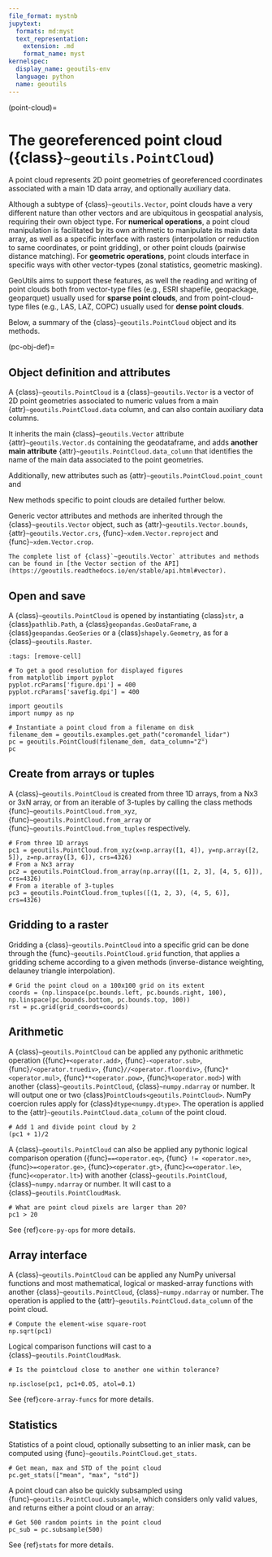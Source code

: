```yaml
---
file_format: mystnb
jupytext:
  formats: md:myst
  text_representation:
    extension: .md
    format_name: myst
kernelspec:
  display_name: geoutils-env
  language: python
  name: geoutils
---
```

(point-cloud)=

# The georeferenced point cloud ({class}`~geoutils.PointCloud`)

A point cloud represents 2D point geometries of georeferenced coordinates associated with a main 1D data array, and optionally auxiliary data.

Although a subtype of {class}`~geoutils.Vector`, point clouds have a very different nature than other vectors and are
ubiquitous in geospatial analysis, requiring their own object type.
For **numerical operations**, a point cloud manipulation is facilitated by its own arithmetic to manipulate its main data array, as well as a
specific interface with rasters (interpolation or reduction to same coordinates, or point gridding), or other point
clouds (pairwise distance matching).
For **geometric operations**, point clouds interface in specific ways with other vector-types (zonal statistics, geometric masking).

GeoUtils aims to support these features, as well the reading and writing of point clouds both from vector-type files (e.g., ESRI shapefile, geopackage,
geoparquet) usually used for **sparse point clouds**, and from point-cloud-type files (e.g., LAS, LAZ, COPC) usually
used for **dense point clouds**.

Below, a summary of the {class}`~geoutils.PointCloud` object and its methods.

(pc-obj-def)=

## Object definition and attributes

A {class}`~geoutils.PointCloud` is a {class}`~geoutils.Vector` is a vector of 2D point geometries associated to
numeric values from a main {attr}`~geoutils.PointCloud.data` column, and can also contain auxiliary data columns.

It inherits the main {class}`~geoutils.Vector` attribute {attr}`~geoutils.Vector.ds` containing the geodataframe, and adds **another
main attribute** {attr}`~geoutils.PointCloud.data_column` that identifies the name of the main data associated to the
point geometries.

Additionally, new attributes such as {attr}`~geoutils.PointCloud.point_count` and

New methods specific to point clouds are detailed further below.

Generic vector attributes and methods are inherited through the {class}`~geoutils.Vector` object, such as
{attr}`~geoutils.Vector.bounds`, {attr}`~geoutils.Vector.crs`, {func}`~xdem.Vector.reproject` and {func}`~xdem.Vector.crop`.

```{tip}
The complete list of {class}`~geoutils.Vector` attributes and methods can be found in [the Vector section of the API](https://geoutils.readthedocs.io/en/stable/api.html#vector).
```

## Open and save

A {class}`~geoutils.PointCloud` is opened by instantiating {class}`str`, a {class}`pathlib.Path`, a {class}`geopandas.GeoDataFrame`,
a {class}`geopandas.GeoSeries` or a {class}`shapely.Geometry`, as for a {class}`~geoutils.Raster`.

```{code-cell} ipython3
:tags: [remove-cell]

# To get a good resolution for displayed figures
from matplotlib import pyplot
pyplot.rcParams['figure.dpi'] = 400
pyplot.rcParams['savefig.dpi'] = 400
```

```{code-cell} ipython3
import geoutils
import numpy as np

# Instantiate a point cloud from a filename on disk
filename_dem = geoutils.examples.get_path("coromandel_lidar")
pc = geoutils.PointCloud(filename_dem, data_column="Z")
pc
```

## Create from arrays or tuples

A {class}`~geoutils.PointCloud` is created from three 1D arrays, from a Nx3 or 3xN array, or from an iterable of 3-tuples by calling the class
methods {func}`~geoutils.PointCloud.from_xyz`, {func}`~geoutils.PointCloud.from_array` or {func}`~geoutils.PointCloud.from_tuples` respectively.

```{code-cell} ipython3
# From three 1D arrays
pc1 = geoutils.PointCloud.from_xyz(x=np.array([1, 4]), y=np.array([2, 5]), z=np.array([3, 6]), crs=4326)
# From a Nx3 array
pc2 = geoutils.PointCloud.from_array(np.array([[1, 2, 3], [4, 5, 6]]), crs=4326)
# From a iterable of 3-tuples
pc3 = geoutils.PointCloud.from_tuples([(1, 2, 3), (4, 5, 6)], crs=4326)
```

## Gridding to a raster

Gridding a {class}`~geoutils.PointCloud` into a specific grid can be done through the {func}`~geoutils.PointCloud.grid` function, that applies a
gridding scheme according to a given methods (inverse-distance weighting, delauney triangle interpolation).

```{code-cell} ipython3
# Grid the point cloud on a 100x100 grid on its extent
coords = (np.linspace(pc.bounds.left, pc.bounds.right, 100), np.linspace(pc.bounds.bottom, pc.bounds.top, 100))
rst = pc.grid(grid_coords=coords)
```

## Arithmetic


A {class}`~geoutils.PointCloud` can be applied any pythonic arithmetic operation ({func}`+<operator.add>`, {func}`-<operator.sub>`, {func}`/<operator.truediv>`, {func}`//<operator.floordiv>`, {func}`*<operator.mul>`,
{func}`**<operator.pow>`, {func}`%<operator.mod>`) with another {class}`~geoutils.PointCloud`, {class}`~numpy.ndarray` or number. It will output one or two
{class}`PointClouds<geoutils.PointCloud>`. NumPy coercion rules apply for {class}`dtype<numpy.dtype>`.
The operation is applied to the {attr}`~geoutils.PointCloud.data_column` of the point cloud.

```{code-cell} ipython3
# Add 1 and divide point cloud by 2
(pc1 + 1)/2
```

A {class}`~geoutils.PointCloud` can also be applied any pythonic logical comparison operation ({func}`==<operator.eq>`, {func}` != <operator.ne>`,
{func}`>=<operator.ge>`, {func}`><operator.gt>`, {func}`<=<operator.le>`, {func}`<<operator.lt>`) with another {class}`~geoutils.PointCloud`,
{class}`~numpy.ndarray` or number. It will cast to a {class}`~geoutils.PointCloudMask`.

```{code-cell} ipython3
# What are point cloud pixels are larger than 20?
pc1 > 20
```

See {ref}`core-py-ops` for more details.

## Array interface

A {class}`~geoutils.PointCloud` can be applied any NumPy universal functions and most mathematical, logical or masked-array functions with another
{class}`~geoutils.PointCloud`, {class}`~numpy.ndarray` or number.
The operation is applied to the {attr}`~geoutils.PointCloud.data_column` of the point cloud.

```{code-cell} ipython3
# Compute the element-wise square-root
np.sqrt(pc1)
```

Logical comparison functions will cast to a {class}`~geoutils.PointCloudMask`.

```{code-cell} ipython3
# Is the pointcloud close to another one within tolerance?

np.isclose(pc1, pc1+0.05, atol=0.1)
```

See {ref}`core-array-funcs` for more details.

## Statistics

Statistics of a point cloud, optionally subsetting to an inlier mask, can be computed using {func}`~geoutils.PointCloud.get_stats`.

```{code-cell} ipython3
# Get mean, max and STD of the point cloud
pc.get_stats(["mean", "max", "std"])
```

A point cloud can also be quickly subsampled using {func}`~geoutils.PointCloud.subsample`, which considers only valid values, and returns either a point
cloud or an array:

```{code-cell} ipython3
# Get 500 random points in the point cloud
pc_sub = pc.subsample(500)
```

See {ref}`stats` for more details.
